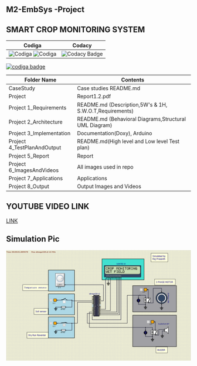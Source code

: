 ## M2-EmbSys -Project

##  SMART CROP MONITORING SYSTEM
|  Codiga | Codacy |
| --- | --- | 
|![Codiga](https://api.codiga.io/project/31762/score/svg)   ![Codiga](https://api.codiga.io/project/31762/status/svg)|![Codacy Badge](https://app.codacy.com/project/badge/Grade/9082a44149b5489e8241c69d94f9b0e0)|


<a href="https://app.codiga.io/public/user/github/rajprasanth27k">
   <img src="https://api.codiga.io/public/badge/user/github/rajprasanth27k?style=light" alt="codiga badge" />
</a>


| Folder Name | Contents |
|---|---|
| CaseStudy |  Case studies README.md |
| Project | Report1.2.pdf  |
| Project  1_Requirements | README.md (Description,5W's & 1H, S.W.O.T,Requirements)  |
| Project  2_Architecture | README.md (Behavioral Diagrams,Structural UML Diagram) |
| Project  3_Implementation | Documentation(Doxy), Arduino|
| Project  4_TestPlanAndOutput | README.md(High level and Low level Test plan) |
| Project  5_Report | Report |
| Project  6_ImagesAndVideos | All images used in repo |
| Project  7_Applications | Applications |
| Project  8_Output | Output Images and Videos |


## YOUTUBE VIDEO LINK
 [LINK](https://youtu.be/T-XgpqVqYrc)
      
## Simulation Pic
 ![simuide](https://github.com/rajprasanth27k/M2-EmbSys/blob/83dfd9d83e6ef8505f002ff53e9ac4359dc0cf9b/Project/8_Output/simuide.PNG)

